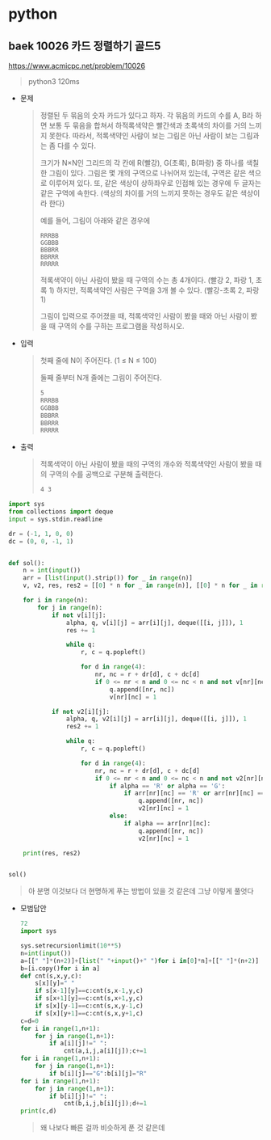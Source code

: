 # python

## baek 10026 카드 정렬하기 골드5

https://www.acmicpc.net/problem/10026

> python3 120ms



* 문제

  > 정렬된 두 묶음의 숫자 카드가 있다고 하자. 각 묶음의 카드의 수를 A, B라 하면 보통 두 묶음을 합쳐서 하적록색약은 빨간색과 초록색의 차이를 거의 느끼지 못한다. 따라서, 적록색약인 사람이 보는 그림은 아닌 사람이 보는 그림과는 좀 다를 수 있다.
  >
  > 크기가 N×N인 그리드의 각 칸에 R(빨강), G(초록), B(파랑) 중 하나를 색칠한 그림이 있다. 그림은 몇 개의 구역으로 나뉘어져 있는데, 구역은 같은 색으로 이루어져 있다. 또, 같은 색상이 상하좌우로 인접해 있는 경우에 두 글자는 같은 구역에 속한다. (색상의 차이를 거의 느끼지 못하는 경우도 같은 색상이라 한다)
  >
  > 예를 들어, 그림이 아래와 같은 경우에
  >
  > ```
  > RRRBB
  > GGBBB
  > BBBRR
  > BBRRR
  > RRRRR
  > ```
  >
  > 적록색약이 아닌 사람이 봤을 때 구역의 수는 총 4개이다. (빨강 2, 파랑 1, 초록 1) 하지만, 적록색약인 사람은 구역을 3개 볼 수 있다. (빨강-초록 2, 파랑 1)
  >
  > 그림이 입력으로 주어졌을 때, 적록색약인 사람이 봤을 때와 아닌 사람이 봤을 때 구역의 수를 구하는 프로그램을 작성하시오.
  
* 입력

  > 첫째 줄에 N이 주어진다. (1 ≤ N ≤ 100)
  >
  > 둘째 줄부터 N개 줄에는 그림이 주어진다.
  >
  > ```bash
  > 5
  > RRRBB
  > GGBBB
  > BBBRR
  > BBRRR
  > RRRRR
  > ```
  >
  
* 출력

  > 적록색약이 아닌 사람이 봤을 때의 구역의 개수와 적록색약인 사람이 봤을 때의 구역의 수를 공백으로 구분해 출력한다.
  >
  > ```bash
  > 4 3
  > ```



```python
import sys
from collections import deque
input = sys.stdin.readline

dr = (-1, 1, 0, 0)
dc = (0, 0, -1, 1)


def sol():
    n = int(input())
    arr = [list(input().strip()) for _ in range(n)]
    v, v2, res, res2 = [[0] * n for _ in range(n)], [[0] * n for _ in range(n)], 0, 0

    for i in range(n):
        for j in range(n):
            if not v[i][j]:
                alpha, q, v[i][j] = arr[i][j], deque([[i, j]]), 1
                res += 1

                while q:
                    r, c = q.popleft()

                    for d in range(4):
                        nr, nc = r + dr[d], c + dc[d]
                        if 0 <= nr < n and 0 <= nc < n and not v[nr][nc] and arr[nr][nc] == alpha:
                            q.append([nr, nc])
                            v[nr][nc] = 1

            if not v2[i][j]:
                alpha, q, v2[i][j] = arr[i][j], deque([[i, j]]), 1
                res2 += 1

                while q:
                    r, c = q.popleft()

                    for d in range(4):
                        nr, nc = r + dr[d], c + dc[d]
                        if 0 <= nr < n and 0 <= nc < n and not v2[nr][nc]:
                            if alpha == 'R' or alpha == 'G':
                                if arr[nr][nc] == 'R' or arr[nr][nc] == 'G':
                                    q.append([nr, nc])
                                    v2[nr][nc] = 1
                            else:
                                if alpha == arr[nr][nc]:
                                    q.append([nr, nc])
                                    v2[nr][nc] = 1

    print(res, res2)


sol()
```

> 아 분명 이것보다 더 현명하게 푸는 방법이 있을 것 같은데 그냥 이렇게 풀엇다



* 모범답안

  ```python
  72
  import sys
  
  sys.setrecursionlimit(10**5)
  n=int(input())
  a=[[" "]*(n+2)]+[list(" "+input()+" ")for i in[0]*n]+[[" "]*(n+2)]
  b=[i.copy()for i in a]
  def cnt(s,x,y,c):
      s[x][y]=" "
      if s[x-1][y]==c:cnt(s,x-1,y,c)
      if s[x+1][y]==c:cnt(s,x+1,y,c)
      if s[x][y-1]==c:cnt(s,x,y-1,c)
      if s[x][y+1]==c:cnt(s,x,y+1,c)
  c=d=0
  for i in range(1,n+1):
      for j in range(1,n+1):
          if a[i][j]!=" ":
              cnt(a,i,j,a[i][j]);c+=1
  for i in range(1,n+1):
      for j in range(1,n+1):
          if b[i][j]=="G":b[i][j]="R"
  for i in range(1,n+1):
      for j in range(1,n+1):
          if b[i][j]!=" ":
              cnt(b,i,j,b[i][j]);d+=1
  print(c,d)
  ```
  
  > 왜 나보다 빠른 걸까 비슷하게 푼 것 같은데

